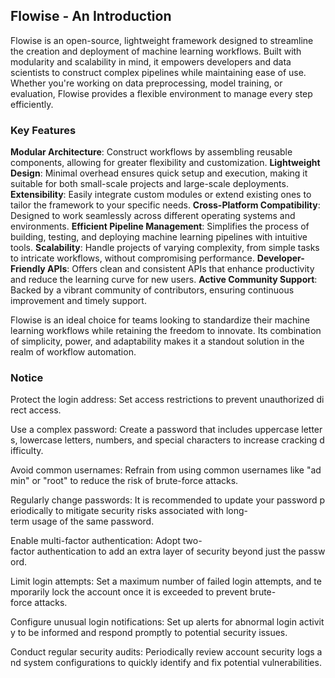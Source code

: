## Flowise - An Introduction

Flowise is an open-source, lightweight framework designed to streamline the creation and deployment of machine learning workflows. Built with modularity and scalability in mind, it empowers developers and data scientists to construct complex pipelines while maintaining ease of use. Whether you're working on data preprocessing, model training, or evaluation, Flowise provides a flexible environment to manage every step efficiently.

### Key Features

**Modular Architecture**: Construct workflows by assembling reusable components, allowing for greater flexibility and customization.
**Lightweight Design**: Minimal overhead ensures quick setup and execution, making it suitable for both small-scale projects and large-scale deployments.
**Extensibility**: Easily integrate custom modules or extend existing ones to tailor the framework to your specific needs.
**Cross-Platform Compatibility**: Designed to work seamlessly across different operating systems and environments.
**Efficient Pipeline Management**: Simplifies the process of building, testing, and deploying machine learning pipelines with intuitive tools.
**Scalability**: Handle projects of varying complexity, from simple tasks to intricate workflows, without compromising performance.
**Developer-Friendly APIs**: Offers clean and consistent APIs that enhance productivity and reduce the learning curve for new users.
**Active Community Support**: Backed by a vibrant community of contributors, ensuring continuous improvement and timely support.

Flowise is an ideal choice for teams looking to standardize their machine learning workflows while retaining the freedom to innovate. Its combination of simplicity, power, and adaptability makes it a standout solution in the realm of workflow automation.

### Notice

Protect the login address: Set access restrictions to prevent unauthorized direct access.
    
Use a complex password: Create a password that includes uppercase letters, lowercase letters, numbers, and special characters to increase cracking difficulty.
    
Avoid common usernames: Refrain from using common usernames like "admin" or "root" to reduce the risk of brute-force attacks.
    
Regularly change passwords: It is recommended to update your password periodically to mitigate security risks associated with long-term usage of the same password.
    
Enable multi-factor authentication: Adopt two-factor authentication to add an extra layer of security beyond just the password.
    
Limit login attempts: Set a maximum number of failed login attempts, and temporarily lock the account once it is exceeded to prevent brute-force attacks.
    
Configure unusual login notifications: Set up alerts for abnormal login activity to be informed and respond promptly to potential security issues.
    
Conduct regular security audits: Periodically review account security logs and system configurations to quickly identify and fix potential vulnerabilities.
        